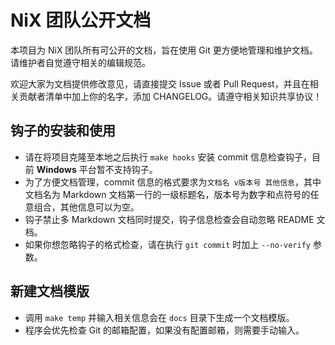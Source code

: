 # NiX 团队公开文档

本项目为 NiX 团队所有可公开的文档，旨在使用 Git 更方便地管理和维护文档。请维护者自觉遵守相关的编辑规范。

欢迎大家为文档提供修改意见，请直接提交 Issue 或者 Pull Request，并且在相关贡献者清单中加上你的名字，添加 CHANGELOG。请遵守相关知识共享协议！

## 钩子的安装和使用

* 请在将项目克隆至本地之后执行 `make hooks` 安装 commit 信息检查钩子，目前 **Windows** 平台暂不支持钩子。
* 为了方便文档管理，commit 信息的格式要求为`文档名 v版本号 其他信息`，其中文档名为 Markdown 文档第一行的一级标题名，版本号为数字和点符号的任意组合，其他信息可以为空。
* 钩子禁止多 Markdown 文档同时提交，钩子信息检查会自动忽略 README 文档。
* 如果你想忽略钩子的格式检查，请在执行 `git commit` 时加上 `--no-verify` 参数。

## 新建文档模版

* 调用 `make temp` 并输入相关信息会在 `docs` 目录下生成一个文档模版。
* 程序会优先检查 Git 的邮箱配置，如果没有配置邮箱，则需要手动输入。
